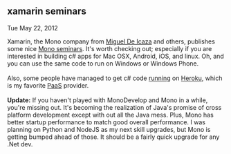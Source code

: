 
xamarin seminars
----------------

Tue May 22, 2012

Xamarin, the Mono company from [Miguel De
Icaza](http://tirania.org/blog/) and others, publishes some nice [Mono
seminars](http://xamarin.com/seminars). It's worth checking out;
especially if you are interested in building c\# apps for Mac OSX,
Android, iOS, and linux. Oh, and you can use the same code to run on
Windows or Windows Phone.\
\
 Also, some people have managed to get c\# code
[running](http://blog.benhall.me.uk/2012/01/how-to-deploy-mono-projects-to-heroku.html)
on [Heroku](http://heroku.com), which is my favorite
[PaaS](http://en.wikipedia.org/wiki/Platform_as_a_service) provider.\
\
 **Update:** If you haven't played with MonoDevelop and Mono in a while,
you're missing out. It's becoming the realization of Java's promise of
cross platform development except with out all the Java mess. Plus, Mono
has better startup performance to match good overall performance. I was
planning on Python and NodeJS as my next skill upgrades, but Mono is
getting bumped ahead of those. It should be a fairly quick upgrade for
any .Net dev.
